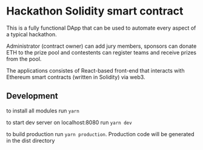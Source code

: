# Hackathon Solidity smart contract

This is a fully functional DApp that can be used to automate every aspect of a typical hackathon.

Administrator (contract owner) can add jury members, sponsors can donate ETH to the prize pool and contestents can register teams and receive prizes from the pool.

The applications consistes of React-based front-end that interacts with Ethereum smart contracts (written in Solidity) via web3.

## Development
to install all modules run ```yarn```

to start dev server on localhost:8080 run ```yarn dev```

to build production run ```yarn production```. Production code will be generated in the dist directory
